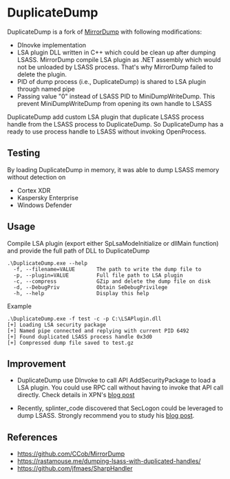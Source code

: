 # DuplicateDump 
DuplicateDump is a fork of [MirrorDump](https://github.com/CCob/MirrorDump) with following modifications:

- DInovke implementation
- LSA plugin DLL written in C++ which could be clean up after dumping LSASS. MirrorDump compile LSA plugin as .NET assembly which would not be unloaded by LSASS process. That's why MirrorDump failed to delete the plugin.
- PID of dump process (i.e., DuplicateDump) is shared to LSA plugin through named pipe
- Passing value "0" instead of LSASS PID to MiniDumpWriteDump. This prevent MiniDumpWriteDump from opening its own handle to LSASS

DuplicateDump add custom LSA plugin that duplicate LSASS process handle from the LSASS process to DuplicateDump. So DuplicateDump has a ready to use process handle to LSASS without invoking OpenProcess.

## Testing

By loading DuplicateDump in memory, it was able to dump LSASS memory without detection on

- Cortex XDR
- Kaspersky Enterprise
- Windows Defender

## Usage

Compile LSA plugin (export either SpLsaModeInitialize or dllMain function) and provide the full path of DLL to DuplicateDump

```shell
.\DuplicateDump.exe --help
  -f, --filename=VALUE       The path to write the dump file to
  -p, --plugin=VALUE         Full file path to LSA plugin
  -c, --compress             GZip and delete the dump file on disk
  -d, --DebugPriv            Obtain SeDebugPrivilege
  -h, --help                 Display this help
```

Example 

```
.\DuplicateDump.exe -f test -c -p C:\LSAPlugin.dll
[+] Loading LSA security package
[+] Named pipe connected and replying with current PID 6492
[+] Found duplicated LSASS process handle 0x3d0
[+] Compressed dump file saved to test.gz
```

## Improvement

- DuplicateDump use DInvoke to call API AddSecurityPackage to load a LSA plugin. You could use RPC call without having to invoke that API call directly. Check details in XPN's [blog post](https://blog.xpnsec.com/exploring-mimikatz-part-2/)

- Recently, splinter_code discovered that SecLogon could be leveraged to dump LSASS. Strongly recommend you to study his [blog post](https://splintercod3.blogspot.com/p/the-hidden-side-of-seclogon-part-2.html).

## References

* https://github.com/CCob/MirrorDump
* https://rastamouse.me/dumping-lsass-with-duplicated-handles/
* https://github.com/jfmaes/SharpHandler

